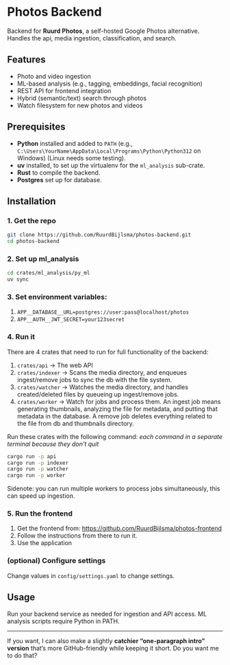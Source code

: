 # Photos Backend

Backend for **Ruurd Photos**, a self-hosted Google Photos alternative. Handles the api, media ingestion, classification,
and search.

## Features

* Photo and video ingestion
* ML-based analysis (e.g., tagging, embeddings, facial recognition)
* REST API for frontend integration
* Hybrid (semantic/text) search through photos
* Watch filesystem for new photos and videos

## Prerequisites

* **Python** installed and added to `PATH` (e.g., `C:\Users\YourName\AppData\Local\Programs\Python\Python312` on
  Windows) (Linux needs some testing).
* **uv** installed, to set up the virtualenv for the `ml_analysis` sub-crate.
* **Rust** to compile the backend.
* **Postgres** set up for database.

## Installation

### 1. Get the repo

```bash
git clone https://github.com/RuurdBijlsma/photos-backend.git
cd photos-backend
```

### 2. Set up ml_analysis

```bash
cd crates/ml_analysis/py_ml
uv sync
```

### 3. Set environment variables:

1. `APP__DATABASE__URL=postgres://user:pass@localhost/photos`
2. `APP__AUTH__JWT_SECRET=your123secret`

### 4. Run it

There are 4 crates that need to run for full functionality of the backend:

1. `crates/api` -> The web API
2. `crates/indexer` -> Scans the media directory, and enqueues ingest/remove jobs to sync the db with the file system.
3. `crates/watcher` -> Watches the media directory, and handles created/deleted files by queueing up ingest/remove jobs.
4. `crates/worker` -> Watch for jobs and process them. An ingest job means generating thumbnails, analyzing the file for
   metadata, and putting that metadata in the database. A remove job deletes everything related to the file from db and
   thumbnails directory.

Run these crates with the following command:
*each command in a separate terminal because they don't quit*

```bash
cargo run -p api
cargo run -p indexer
cargo run -p watcher
cargo run -p worker
```

Sidenote: you can run multiple workers to process jobs simultaneously, this can speed up ingestion.

### 5. Run the frontend

1. Get the frontend from: https://github.com/RuurdBijlsma/photos-frontend
2. Follow the instructions from there to run it.
3. Use the application

### (optional) Configure settings

Change values in `config/settings.yaml` to change settings.

## Usage

Run your backend service as needed for ingestion and API access. ML analysis scripts require Python in PATH.

---

If you want, I can also make a slightly **catchier “one-paragraph intro” version** that’s more GitHub-friendly while
keeping it short. Do you want me to do that?
